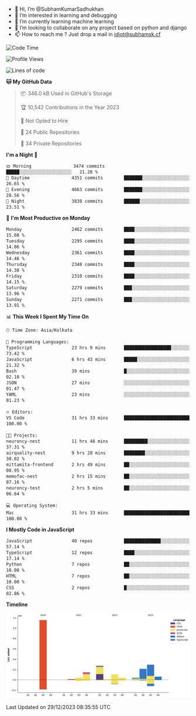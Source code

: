 - 👋 Hi, I’m @SubhamKumarSadhukhan
- 👀 I’m interested in learning and debugging
- 🌱 I’m currently learning machine learning
- 💞️ I’m looking to collaborate on any project based on python and django
- 📫 How to reach me ?
      Just drop a mail in idiot@subhamsk.cf

<!---
SubhamKumarSadhukhan/SubhamKumarSadhukhan is a ✨ special ✨ repository because its `README.md` (this file) appears on your GitHub profile.
You can click the Preview link to take a look at your changes.
--->


<!--START_SECTION:waka-->
![Code Time](http://img.shields.io/badge/Code%20Time-1%2C805%20hrs%2044%20mins-blue)

![Profile Views](http://img.shields.io/badge/Profile%20Views-0-blue)

![Lines of code](https://img.shields.io/badge/From%20Hello%20World%20I%27ve%20Written-2.4%20million%20lines%20of%20code-blue)

**🐱 My GitHub Data** 

> 📦 346.0 kB Used in GitHub's Storage 
 > 
> 🏆 10,542 Contributions in the Year 2023
 > 
> 🚫 Not Opted to Hire
 > 
> 📜 24 Public Repositories 
 > 
> 🔑 34 Private Repositories 
 > 
**I'm a Night 🦉** 

```text
🌞 Morning                3474 commits        █████░░░░░░░░░░░░░░░░░░░░   21.28 % 
🌆 Daytime                4351 commits        ███████░░░░░░░░░░░░░░░░░░   26.65 % 
🌃 Evening                4663 commits        ███████░░░░░░░░░░░░░░░░░░   28.56 % 
🌙 Night                  3838 commits        ██████░░░░░░░░░░░░░░░░░░░   23.51 % 
```
📅 **I'm Most Productive on Monday** 

```text
Monday                   2462 commits        ████░░░░░░░░░░░░░░░░░░░░░   15.08 % 
Tuesday                  2295 commits        ████░░░░░░░░░░░░░░░░░░░░░   14.06 % 
Wednesday                2361 commits        ████░░░░░░░░░░░░░░░░░░░░░   14.46 % 
Thursday                 2348 commits        ████░░░░░░░░░░░░░░░░░░░░░   14.38 % 
Friday                   2310 commits        ████░░░░░░░░░░░░░░░░░░░░░   14.15 % 
Saturday                 2279 commits        ███░░░░░░░░░░░░░░░░░░░░░░   13.96 % 
Sunday                   2271 commits        ███░░░░░░░░░░░░░░░░░░░░░░   13.91 % 
```


📊 **This Week I Spent My Time On** 

```text
🕑︎ Time Zone: Asia/Kolkata

💬 Programming Languages: 
TypeScript               23 hrs 9 mins       ██████████████████░░░░░░░   73.42 % 
JavaScript               6 hrs 43 mins       █████░░░░░░░░░░░░░░░░░░░░   21.32 % 
Bash                     39 mins             █░░░░░░░░░░░░░░░░░░░░░░░░   02.10 % 
JSON                     27 mins             ░░░░░░░░░░░░░░░░░░░░░░░░░   01.47 % 
YAML                     23 mins             ░░░░░░░░░░░░░░░░░░░░░░░░░   01.23 % 

🔥 Editors: 
VS Code                  31 hrs 33 mins      █████████████████████████   100.00 % 

🐱‍💻 Projects: 
neuroncy-nest            11 hrs 46 mins      █████████░░░░░░░░░░░░░░░░   37.31 % 
airquality-nest          9 hrs 28 mins       ████████░░░░░░░░░░░░░░░░░   30.02 % 
mittamita-frontend       2 hrs 49 mins       ██░░░░░░░░░░░░░░░░░░░░░░░   08.95 % 
memofac-nest             2 hrs 15 mins       ██░░░░░░░░░░░░░░░░░░░░░░░   07.16 % 
neuroncy-test            2 hrs 5 mins        ██░░░░░░░░░░░░░░░░░░░░░░░   06.64 % 

💻 Operating System: 
Mac                      31 hrs 33 mins      █████████████████████████   100.00 % 
```

**I Mostly Code in JavaScript** 

```text
JavaScript               40 repos            ██████████████░░░░░░░░░░░   57.14 % 
TypeScript               12 repos            ████░░░░░░░░░░░░░░░░░░░░░   17.14 % 
Python                   7 repos             ██░░░░░░░░░░░░░░░░░░░░░░░   10.00 % 
HTML                     7 repos             ██░░░░░░░░░░░░░░░░░░░░░░░   10.00 % 
CSS                      2 repos             █░░░░░░░░░░░░░░░░░░░░░░░░   02.86 % 
```



**Timeline**

![Lines of Code chart](https://raw.githubusercontent.com/SubhamKumarSadhukhan/SubhamKumarSadhukhan/main/assets/bar_graph.png)


 Last Updated on 29/12/2023 08:35:55 UTC
<!--END_SECTION:waka-->
